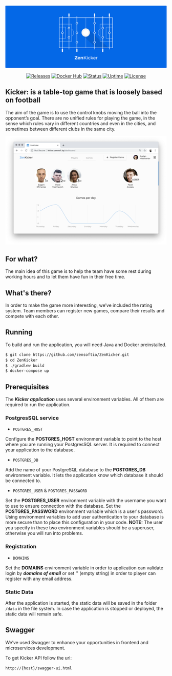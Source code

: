 ![Logo](docs/logo.png)

<p align="center">
    <a href="https://github.com/zensoftio/ZenKicker/releases"><img src="https://img.shields.io/github/release/zensoftio/zenkicker.svg" alt="Releases"/></a>
    <a href="https://hub.docker.com/r/zensoftio/kicker"><img src="https://img.shields.io/microbadger/image-size/zensoftio%2Fkicker.svg" alt="Docker Hub"/></a>
    <a href="http://kicker.zensoft.by"><img src="https://img.shields.io/uptimerobot/status/m782025679-5be7453de92d5f0f2b598813.svg" alt="Status"/></a>
    <a href="http://kicker.zensoft.by"><img src="https://img.shields.io/uptimerobot/ratio/m782025679-5be7453de92d5f0f2b598813.svg" alt="Uptime"/></a>
    <a href="https://github.com/zensoftio/ZenKicker/blob/master/LICENSE.txt"><img src="https://img.shields.io/github/license/zensoftio/zenkicker.svg" alt="License"/></a>
</p>


## Kicker:  is a table-top game that is loosely based on football

The aim of the game is to use the control knobs moving the ball into the 
opponent’s goal. There are no unified rules for playing the game, in the 
sense which rules vary in different countries and even in the cities, and sometimes 
between different clubs in the same city.

[![Screenshots](docs/screenshots/animation.webp)](http://kicker.zensoft.by)


## For what?

The main idea of this game is to help the team have some rest during working hours 
and to let them have fun in their free time.


## What's there?

In order to make the game more interesting, we’ve included the rating system. 
Team members can register new games, compare their results and compete with each other.


## Running

To build and run the application, you will need Java and Docker preinstalled.

```bash
$ git clone https://github.com/zensoftio/ZenKicker.git
$ cd ZenKicker
$ ./gradlew build
$ docker-compose up
```


## Prerequisites

The **_Kicker application_** uses several environment variables. 
All of them are required to run the application.


### PostgresSQL service

* `POSTGRES_HOST`

Configure the **POSTGRES_HOST** environment variable to point to the host where 
you are running your PostgresSQL server. 
It is required to connect your application to the database.

* `POSTGRES_DB`

Add the name of your PostgreSQL database to the **POSTGRES_DB** environment variable. 
It lets the application know which database it should be connected to.

* `POSTGRES_USER` & `POSTGRES_PASSWORD`

Set the **POSTGRES_USER** environment variable with the username you want to 
use to ensure connection with the database. 
Set the **POSTGRES_PASSWORD** environment variable which is a user's password. 
Using environment variables to add user authentication to your database 
is more secure than to place this configuration in your code. 
**NOTE:** The user you specify in these two environment variables should be a superuser, 
otherwise you will run into problems.


### Registration

* `DOMAINS`

Set the **DOMAINS** environment variable in order to application can validate login by **_domains of email_** or set ''
(empty string) in order to player can register with any email address.


### Static Data

After the application is started, the static data will be saved in the folder `/data` in the file system.
In case the application is stopped or deployed, the static data will
remain safe.


## Swagger

We’ve used Swagger to enhance your opportunities in frontend and microservices development. 
 
To get Kicker API follow the url:

`http://{host}/swagger-ui.html`